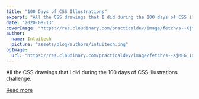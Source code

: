 ```yaml
---
title: "100 Days of CSS Illustrations"
excerpt: "All the CSS drawings that I did during the 100 days of CSS illustrations challenge."
date: "2020-08-13"
coverImage: "https://res.cloudinary.com/practicaldev/image/fetch/s--XjMEG_In--/c_imagga_scale,f_auto,fl_progressive,h_420,q_auto,w_1000/https://dev-to-uploads.s3.amazonaws.com/i/ooqhyjvl0gvaux1bj9af.png"
author:
  name: Intuitech
  picture: "assets/blog/authors/intuitech.png"
ogImage:
  url: "https://res.cloudinary.com/practicaldev/image/fetch/s--XjMEG_In--/c_imagga_scale,f_auto,fl_progressive,h_420,q_auto,w_1000/https://dev-to-uploads.s3.amazonaws.com/i/ooqhyjvl0gvaux1bj9af.png"
---
```


All the CSS drawings that I did during the 100 days of CSS illustrations challenge.

[Read more](https://dev.to/alvaromontoro/100-days-of-css-illustrations-4hi5)
